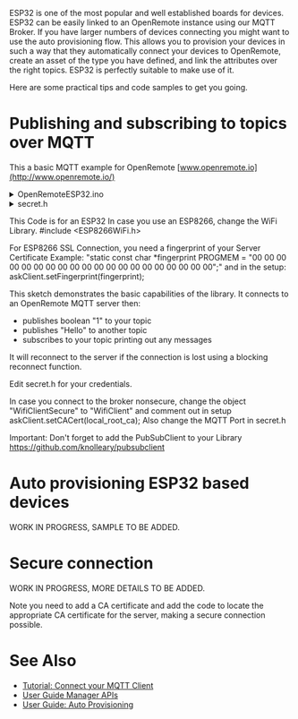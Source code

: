 ESP32 is one of the most popular and well established boards for devices. ESP32 can be easily linked to an OpenRemote instance using our MQTT Broker. If you have larger numbers of devices connecting you might want to use the auto provisioning flow. This allows you to provision your devices in such a way that they automatically connect your devices to OpenRemote, create an asset of the type you have defined, and link the attributes over the right topics. ESP32 is perfectly suitable to make use of it.

Here are some practical tips and code samples to get you going.

# Publishing and subscribing to topics over MQTT

This a basic MQTT example for OpenRemote [www.openremote.io](http://www.openremote.io/)

<details><summary>OpenRemoteESP32.ino</summary>
<p>

```
#include "secret.h"
#include <WiFi.h>
#include <PubSubClient.h>

//Objects
WiFiClientSecure askClient; //If you use non SSL then WiFiClient askClient;
PubSubClient client(askClient);

void setup() {
  Serial.begin(115200);
  Serial.println(ssid);

  WiFi.begin(ssid, password);

  while (WiFi.status() != WL_CONNECTED) {
    delay(500);

  }

  Serial.println(WiFi.localIP());
  askClient.setCACert(local_root_ca); //If you use non SSL then comment out
  client.setServer(mqtt_server, mqtt_port);
  client.setCallback(callback);

}

void loop() {
  //Publish Boolean format:
  client.publish("master/xxxxxxxxxx/writeattributevalue/AttributeName/AsssetID", "1");
  //To publish Strings:
  client.publish("master/xxxxxxxxxx/writeattributevalue/AttributeName/AssetID", String("Hello").c_str());
  delay(10000);

}

//MQTT callback
void callback(char* topic, byte * payload, unsigned int length) {

  for (int i = 0; i < length; i++) {
    Serial.println(topic);
    Serial.print(" has send ");
    Serial.print((char)payload[i]);
  }

}

//MQTT reconnect
void reconnect() {
  // Loop until we're reconnected
  while (!client.connected()) {
    Serial.print("********** Attempting MQTT connection...");
    // Attempt to connect
    if (client.connect(ClientID, username, mqttpass, lastwill, 1, 1, lastwillmsg)) {
      Serial.println("-> MQTT client connected");
      client.subscribe(topic);
      Serial.print("Subscribed to: ";
      Serial.println(topic);
    } else {
      Serial.print("failed, rc=");
      Serial.print(client.state());
      Serial.println("-> try again in 5 seconds");
      // Wait 5 seconds before retrying
      delay(5000);
    }
  }
}

```
</p>
</details>

<details><summary>secret.h</summary>
<p>

```
// Wifi 
const char* ssid = "xxxxxxxxxx"; // Wifi SSID
const char* password = "xxxxxxxxxx"; // Wifi Password

//MQTT Broker
const char* mqtt_server = "xxxxxxxxxx";
unsigned int mqtt_port = 1883; //SSL 8883 NoneSSL 1883
const char* username = "master:xxxxxxxxxx"; // Service User Realm:Serviceuser
const char* mqttpass = "xxxxxxxxxx"; // Service User Secret
const char* ClientID = "xxxxxxxxxx";
//LastWill
const char* lastwill = "master/xxxxxxxxxx/writeattributevalue/AttributeName/AssetID";
const char* lastwillmsg = "0";


//subscribing Topic
const char *topic = "master/xxxxxxxxxx/attributevalue/AttributeName/#"; //see Subscribing Topics in Documentation https://github.com/openremote/openremote/wiki/User-Guide%3A-Manager-APIs#mqtt-api-mqtt-broker


//Local CA

const char* local_root_ca = \
                            "-----BEGIN CERTIFICATE-----\n" \
                            "xxxxxxxxxxxxxxxxxxxxxxxxxxxxxxxxxxxxxxxxxxxxxxxxxxxxxxxxxxxxxxxx\n" \
                            "xxxxxxxxxxxxxxxxxxxxxxxxxxxxxxxxxxxxxxxxxxxxxxxxxxxxxxxxxxxxxxxx\n" \
                            "xxxxxxxxxxxxxxxxxxxxxxxxxxxxxxxxxxxxxxxxxxxxxxxxxxxxxxxxxxxxxxxx\n" \
                            "xxxxxxxxxxxxxxxxxxxxxxxxxxxxxxxxxxxxxxxxxxxxxxxxxxxxxxxxxxxxxxxx\n" \
                            "xxxxxxxxxxxxxxxxxxxxxxxxxxxxxxxxxxxxxxxxxxxxxxxxxxxxxxxxxxxxxxxx\n" \
                            "xxxxxxxxxxxxxxxxxxxxxxxxxxxxxxxxxxxxxxxxxxxxxxxxxxxxxxxxxxxxxxxx\n" \
                            "xxxxxxxxxxxxxxxxxxxxxxxxxxxxxxxxxxxxxxxxxxxxxxxxxxxxxxxxxxxxxxxx\n" \
                            "xxxxxxxxxxxxxxxxxxxxxxxxxxxxxxxxxxxxxxxxxxxxxxxxxxxxxxxxxxxxxxxx\n" \
                            "xxxxxxxxxxxxxxxxxxxxxxxxxxxxxxxxxxxxxxxxxxxxxxxxxxxxxxxxxxxxxxxx\n" \
                            "xxxxxxxxxxxxxxxxxxxxxxxxxxxxxxxxxxxxxxxxxxxxxxxxxxxxxxxxxxxxxxxx\n" \
                            "xxxxxxxxxxxxxxxxxxxxxxxxxxxxxxxxxxxxxxxxxxxxxxxxxxxxxxxxxxxxxxxx\n" \
                            "xxxxxxxxxxxxxxxxxxxxxxxxxxxxxxxxxxxxxxxxxxxxxxxxxxxxxxxxxxxxxxxx\n" \
                            "xxxxxxxxxxxxxxxxxxxxxxxxxxxxxxxxxxxxxxxxxxxxxxxxxxxxxxxxxxxxxxxx\n" \
                            "xxxxxxxxxxxxxxxxxxxxxxxxxxxxxxxxxxxxxxxxxxxxxxxxxxxxxxxxxxxxxxxx\n" \
                            "xxxxxxxxxxxxxxxxxxxxxxxxxxxxxxxxxxxxxxxxxxxxxxxxxxxxxxxxxxxxxxxx\n" \
                            "xxxxxxxxxxxxxxxxxxxxxxxxxxxxxxxxxxxxxxxxxxxxxxxxxxxxxxxxxxxxxxxx\n" \
                            "xxxxxxxxxxxxxxxxxxxxxxxxxxxxxxxxxxxxxxxxxxxxxxxxxxxxxxxxxxxxxxxx\n" \
                            "xxxxxxxxxxxxxxxxxxxxxxxxxxxxxxxxxxxxxxxxxxxxxxxxxxxxxxxxxxxxxxxx\n" \
                            "xxxxxxxxxxxxxxxxxxxxxxxxxxxxxxxxxxxxxxxxxxxxxxxxxxxxxxxxxxxxxxxx\n" \
                            "xxxxxxxxxxxxxxxxxxxxxxxxxxxxx" \
                            "-----END CERTIFICATE-----";
```
</p>
</details>

This Code is for an ESP32 In case you use an ESP8266, change the WiFi Library. #include <ESP8266WiFi.h>

For ESP8266 SSL Connection, you need a fingerprint of your Server Certificate Example: "static const char *fingerprint PROGMEM = "00 00 00 00 00 00 00 00 00 00 00 00 00 00 00 00 00 00 00 00";" and in the setup: askClient.setFingerprint(fingerprint);

This sketch demonstrates the basic capabilities of the library. It connects to an OpenRemote MQTT server then:

- publishes boolean "1" to your topic
- publishes "Hello" to another topic
- subscribes to your topic printing out any messages

It will reconnect to the server if the connection is lost using a blocking reconnect function.

Edit secret.h for your credentials.

In case you connect to the broker nonsecure, change the object "WifiClientSecure" to "WifiClient" and comment out in setup askClient.setCACert(local_root_ca); Also change the MQTT Port in secret.h

Important: Don't forget to add the PubSubClient to your Library https://github.com/knolleary/pubsubclient

# Auto provisioning ESP32 based devices

WORK IN PROGRESS, SAMPLE TO BE ADDED.

# Secure connection

WORK IN PROGRESS, MORE DETAILS TO BE ADDED.

Note you need to add a CA certificate and add the code to locate the appropriate CA certificate for the server, making a secure connection possible.

# See Also
- [Tutorial: Connect your MQTT Client](https://github.com/openremote/openremote/wiki/Tutorial%3A-Connect-your-MQTT-Client)
- [User Guide Manager APIs](https://github.com/openremote/openremote/wiki/User-Guide%3A-Manager-APIs)
- [User Guide: Auto Provisioning](https://github.com/openremote/openremote/wiki/User-Guide%3A-Auto-Provisioning)